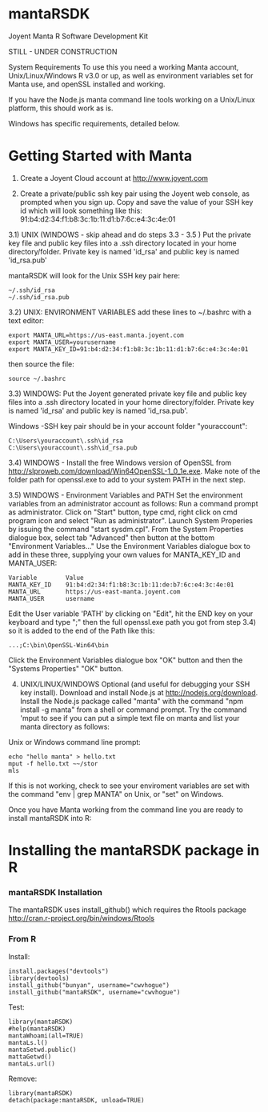 mantaRSDK
=========

Joyent Manta R Software Development Kit

STILL - UNDER CONSTRUCTION

System Requirements
To use this you need a working Manta account, 
Unix/Linux/Windows R v3.0 or up, as well as
environment variables set for Manta use, 
and openSSL installed and working. 

If you have the Node.js manta command line tools working on a Unix/Linux
platform, this should work as is. 

Windows has specific requirements, detailed below.

Getting Started with Manta
==========================

1) Create a Joyent Cloud account at http://www.joyent.com

2) Create a private/public ssh key pair using the Joyent
web console, as prompted when you sign up. Copy and save 
the value of your SSH key id which will look something like this:  
91:b4:d2:34:f1:b8:3c:1b:11:d1:b7:6c:e4:3c:4e:01 

3.1) UNIX (WINDOWS - skip ahead and do steps 3.3 - 3.5 )
Put the private key file and public key files into a .ssh 
directory located in your home directory/folder. Private key
is named 'id_rsa' and public key is named 'id_rsa.pub'

mantaRSDK will look for the Unix SSH key pair here:
```
~/.ssh/id_rsa
~/.ssh/id_rsa.pub
```

3.2) UNIX: ENVIRONMENT VARIABLES add these lines to ~/.bashrc with
a text editor:
```
export MANTA_URL=https://us-east.manta.joyent.com
export MANTA_USER=yourusername
export MANTA_KEY_ID=91:b4:d2:34:f1:b8:3c:1b:11:d1:b7:6c:e4:3c:4e:01 
```
then source the file:
```
source ~/.bashrc
```


3.3) WINDOWS:
Put the Joyent generated private key file and public key files into a .ssh 
directory located in your home directory/folder. Private key
is named 'id_rsa' and public key is named 'id_rsa.pub'. 

Windows -SSH key pair should be in your account folder "youraccount":
```
C:\Users\youraccount\.ssh\id_rsa
C:\Users\youraccount\.ssh\id_rsa.pub
```

3.4) WINDOWS - Install the free Windows version of OpenSSL from 
http://slproweb.com/download/Win64OpenSSL-1_0_1e.exe. Make note of
the folder path for openssl.exe to add to your system PATH in the
next step.

3.5) WINDOWS - Environment Variables and PATH
Set the environment variables from an administrator account as follows:
Run a command prompt as administrator. Click on "Start" button, type cmd,
right click on cmd program icon and select "Run as administrator".
Launch System Properies by issuing the command "start sysdm.cpl".
From the System Properties dialogue box, select tab "Advanced" then button
at the bottom "Environment Variables..."
Use the Environment Variables dialogue box to add in these three, supplying
your own values for MANTA_KEY_ID and MANTA_USER:
 
```
Variable        Value
MANTA_KEY_ID    91:b4:d2:34:f1:b8:3c:1b:11:de:b7:6c:e4:3c:4e:01
MANTA_URL       https://us-east-manta.joyent.com
MANTA_USER      username
```

Edit the User variable 'PATH' by clicking on "Edit", hit the END key on your keyboard
 and type ";" then the full openssl.exe path you got from step 3.4) 
so it is added to the end of the Path like this:
```
...;C:\bin\OpenSSL-Win64\bin
```

Click the Environment Variables dialogue box "OK" button and then 
the "Systems Properties" "OK" button.



4) UNIX/LINUX/WINDOWS Optional (and useful for debugging your SSH key install). 
Download and install Node.js at http://nodejs.org/download. Install the Node.js 
package called "manta" with the command "npm install -g manta" from a shell
or command prompt. Try the command 'mput  to see if you can put a simple
text file on manta and list your manta directory as follows:

Unix or Windows command line prompt:
```
echo "hello manta" > hello.txt
mput -f hello.txt ~~/stor
mls
```

If this is not working, check to see your enviroment variables are set
with the command "env | grep MANTA" on Unix, or "set" on Windows.

Once you have Manta working from the command line you are ready to
install mantaRSDK into R:


Installing the mantaRSDK package in R
=====================================


### mantaRSDK Installation
The mantaRSDK uses install_github() which requires the Rtools package
http://cran.r-project.org/bin/windows/Rtools

### From R ###


Install:
```
install.packages("devtools")
library(devtools)
install_github("bunyan", username="cwvhogue")
install_github("mantaRSDK", username="cwvhogue")
```

Test:
```
library(mantaRSDK)
#help(mantaRSDK)
mantaWhoami(all=TRUE)
mantaLs.l()
mantaSetwd.public()
mattaGetwd()
mantaLs.url()
```

Remove:
```
library(mantaRSDK)
detach(package:mantaRSDK, unload=TRUE)
```
